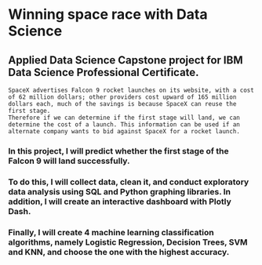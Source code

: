 # Winning space race with Data Science
## Applied Data Science Capstone project for IBM Data Science Professional Certificate.

```
SpaceX advertises Falcon 9 rocket launches on its website, with a cost of 62 million dollars; other providers cost upward of 165 million dollars each, much of the savings is because SpaceX can reuse the first stage. 
Therefore if we can determine if the first stage will land, we can determine the cost of a launch. This information can be used if an alternate company wants to bid against SpaceX for a rocket launch.
```

### In this project, I will predict whether the first stage of the Falcon 9 will land successfully. 
### To do this, I will collect data, clean it, and conduct exploratory data analysis using SQL and Python graphing libraries. In addition, I will create an interactive dashboard with Plotly Dash. 
### Finally, I will create 4 machine learning classification algorithms, namely Logistic Regression, Decision Trees, SVM and KNN, and choose the one with the highest accuracy.
